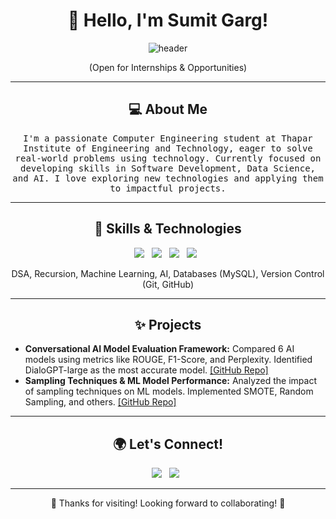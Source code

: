 <h1 align="center">👋 Hello, I'm Sumit Garg!</h1>

<p align="center">
  <img src="https://github.com/SumitGarg615/SumitGarg615/blob/main/images/header.gif" alt="header"/>
</p>

<p align="center">(Open for Internships & Opportunities)</p>

---

<h2 align="center">💻 About Me</h2>
<p align="center">
  <samp>
    I'm a passionate Computer Engineering student at Thapar Institute of Engineering and Technology, eager to solve real-world problems using technology. Currently focused on developing skills in Software Development, Data Science, and AI. I love exploring new technologies and applying them to impactful projects.
  </samp>
</p>

---

<h2 align="center">🚀 Skills & Technologies</h2>
<p align="center">
  <img src="https://img.shields.io/badge/c++-%2300599C.svg?&style=for-the-badge&logo=c%2B%2B&logoColor=white" />&nbsp;&nbsp;
  <img src="https://img.shields.io/badge/python-%233776AB.svg?&style=for-the-badge&logo=python&logoColor=white" />&nbsp;&nbsp;
  <img src="https://img.shields.io/badge/html5-%23E34F26.svg?&style=for-the-badge&logo=html5&logoColor=white" />&nbsp;&nbsp;
  <img src="https://img.shields.io/badge/css3-%231572B6.svg?&style=for-the-badge&logo=css3&logoColor=white" />&nbsp;&nbsp;
</p>
<p align="center">DSA, Recursion, Machine Learning, AI, Databases (MySQL), Version Control (Git, GitHub)</p>

---

<h2 align="center">✨ Projects</h2>
<ul>
  <li><b>Conversational AI Model Evaluation Framework:</b> Compared 6 AI models using metrics like ROUGE, F1-Score, and Perplexity. Identified DialoGPT-large as the most accurate model. <a href="#">[GitHub Repo]</a></li>
  <li><b>Sampling Techniques & ML Model Performance:</b> Analyzed the impact of sampling techniques on ML models. Implemented SMOTE, Random Sampling, and others. <a href="#">[GitHub Repo]</a></li>
</ul>

---

<h2 align="center">🌍 Let's Connect!</h2>
<p align="center">
  <a target="_blank" href="https://www.linkedin.com/in/sumitgarg"><img src="https://img.shields.io/badge/linkedin-%230077B5.svg?&style=for-the-badge&logo=linkedin&logoColor=white" /></a>&nbsp;&nbsp;
  <a href="mailto:sumit0000garg@gmail.com"><img src="https://img.shields.io/badge/gmail-%23D14836.svg?&style=for-the-badge&logo=gmail&logoColor=white" /></a>&nbsp;&nbsp;
</p>

---

<p align="center">🌟 Thanks for visiting! Looking forward to collaborating! 🌟</p>
